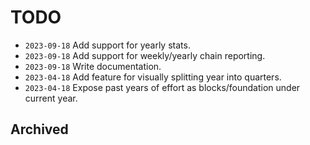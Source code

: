 # TODO
- `2023-09-18` Add support for yearly stats.
- `2023-09-18` Add support for weekly/yearly chain reporting.
- `2023-09-18` Write documentation.
- `2023-04-18` Add feature for visually splitting year into quarters. 
- `2023-04-18` Expose past years of effort as blocks/foundation under current year.


## Archived
